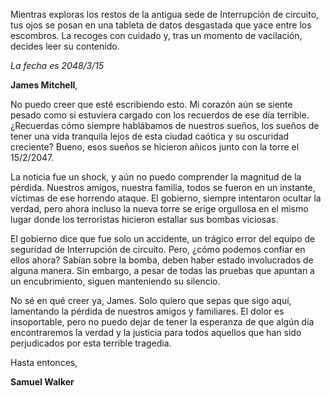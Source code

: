Mientras exploras los restos de la antigua sede de Interrupción de circuito, tus ojos se posan en una tableta de datos desgastada que yace entre los escombros. La recoges con cuidado y, tras un momento de vacilación, decides leer su contenido.

_La fecha es 2048/3/15_

**James Mitchell**,

No puedo creer que esté escribiendo esto. Mi corazón aún se siente pesado como si estuviera cargado con los recuerdos de ese día terrible. ¿Recuerdas cómo siempre hablábamos de nuestros sueños, los sueños de tener una vida tranquila lejos de esta ciudad caótica y su oscuridad creciente? Bueno, esos sueños se hicieron añicos junto con la torre el 15/2/2047.

La noticia fue un shock, y aún no puedo comprender la magnitud de la pérdida. Nuestros amigos, nuestra familia, todos se fueron en un instante, víctimas de ese horrendo ataque. El gobierno, siempre intentaron ocultar la verdad, pero ahora incluso la nueva torre se erige orgullosa en el mismo lugar donde los terroristas hicieron estallar sus bombas viciosas.

El gobierno dice que fue solo un accidente, un trágico error del equipo de seguridad de Interrupción de circuito. Pero, ¿cómo podemos confiar en ellos ahora? Sabían sobre la bomba, deben haber estado involucrados de alguna manera. Sin embargo, a pesar de todas las pruebas que apuntan a un encubrimiento, siguen manteniendo su silencio.

No sé en qué creer ya, James. Solo quiero que sepas que sigo aquí, lamentando la pérdida de nuestros amigos y familiares. El dolor es insoportable, pero no puedo dejar de tener la esperanza de que algún día encontraremos la verdad y la justicia para todos aquellos que han sido perjudicados por esta terrible tragedia.

Hasta entonces,

**Samuel Walker**
